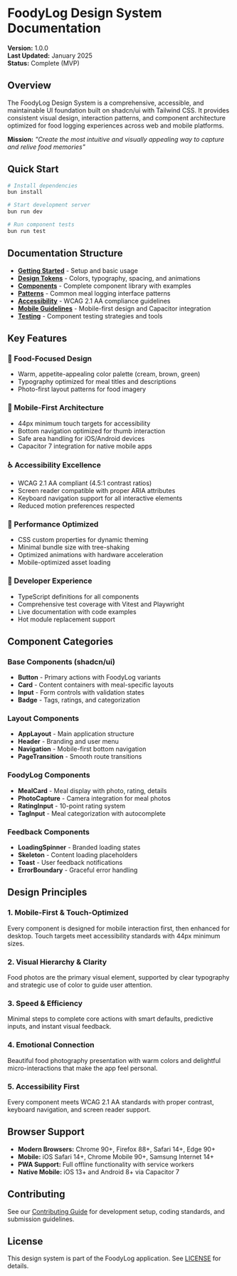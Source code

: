 # FoodyLog Design System Documentation

**Version:** 1.0.0  
**Last Updated:** January 2025  
**Status:** Complete (MVP)

## Overview

The FoodyLog Design System is a comprehensive, accessible, and maintainable UI foundation built on shadcn/ui with Tailwind CSS. It provides consistent visual design, interaction patterns, and component architecture optimized for food logging experiences across web and mobile platforms.

**Mission:** _"Create the most intuitive and visually appealing way to capture and relive food memories"_

## Quick Start

```bash
# Install dependencies
bun install

# Start development server
bun run dev

# Run component tests
bun run test
```

## Documentation Structure

- **[Getting Started](./getting-started.md)** - Setup and basic usage
- **[Design Tokens](./design-tokens.md)** - Colors, typography, spacing, and animations
- **[Components](./components/)** - Complete component library with examples
- **[Patterns](./patterns.md)** - Common meal logging interface patterns
- **[Accessibility](./accessibility.md)** - WCAG 2.1 AA compliance guidelines
- **[Mobile Guidelines](./mobile.md)** - Mobile-first design and Capacitor integration
- **[Testing](./testing.md)** - Component testing strategies and tools

## Key Features

### 🎨 Food-Focused Design
- Warm, appetite-appealing color palette (cream, brown, green)
- Typography optimized for meal titles and descriptions
- Photo-first layout patterns for food imagery

### 📱 Mobile-First Architecture
- 44px minimum touch targets for accessibility
- Bottom navigation optimized for thumb interaction
- Safe area handling for iOS/Android devices
- Capacitor 7 integration for native mobile apps

### ♿ Accessibility Excellence
- WCAG 2.1 AA compliant (4.5:1 contrast ratios)
- Screen reader compatible with proper ARIA attributes
- Keyboard navigation support for all interactive elements
- Reduced motion preferences respected

### 🎯 Performance Optimized
- CSS custom properties for dynamic theming
- Minimal bundle size with tree-shaking
- Optimized animations with hardware acceleration
- Mobile-optimized asset loading

### 🧪 Developer Experience
- TypeScript definitions for all components
- Comprehensive test coverage with Vitest and Playwright
- Live documentation with code examples
- Hot module replacement support

## Component Categories

### Base Components (shadcn/ui)
- **Button** - Primary actions with FoodyLog variants
- **Card** - Content containers with meal-specific layouts
- **Input** - Form controls with validation states
- **Badge** - Tags, ratings, and categorization

### Layout Components
- **AppLayout** - Main application structure
- **Header** - Branding and user menu
- **Navigation** - Mobile-first bottom navigation
- **PageTransition** - Smooth route transitions

### FoodyLog Components
- **MealCard** - Meal display with photo, rating, details
- **PhotoCapture** - Camera integration for meal photos
- **RatingInput** - 10-point rating system
- **TagInput** - Meal categorization with autocomplete

### Feedback Components
- **LoadingSpinner** - Branded loading states
- **Skeleton** - Content loading placeholders
- **Toast** - User feedback notifications
- **ErrorBoundary** - Graceful error handling

## Design Principles

### 1. Mobile-First & Touch-Optimized
Every component is designed for mobile interaction first, then enhanced for desktop. Touch targets meet accessibility standards with 44px minimum sizes.

### 2. Visual Hierarchy & Clarity
Food photos are the primary visual element, supported by clear typography and strategic use of color to guide user attention.

### 3. Speed & Efficiency
Minimal steps to complete core actions with smart defaults, predictive inputs, and instant visual feedback.

### 4. Emotional Connection
Beautiful food photography presentation with warm colors and delightful micro-interactions that make the app feel personal.

### 5. Accessibility First
Every component meets WCAG 2.1 AA standards with proper contrast, keyboard navigation, and screen reader support.

## Browser Support

- **Modern Browsers:** Chrome 90+, Firefox 88+, Safari 14+, Edge 90+
- **Mobile:** iOS Safari 14+, Chrome Mobile 90+, Samsung Internet 14+
- **PWA Support:** Full offline functionality with service workers
- **Native Mobile:** iOS 13+ and Android 8+ via Capacitor 7

## Contributing

See our [Contributing Guide](../CONTRIBUTING.md) for development setup, coding standards, and submission guidelines.

## License

This design system is part of the FoodyLog application. See [LICENSE](../../LICENSE) for details.
